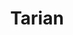 ---
title: "Tarian"
description: "It’s been a bloody long ride, but Tarian is here to stay to protect Kubernetes ecosystem."

url: tarian
draft: false

navigation:
  logo: "images/icons/tarian.svg"
  logo_text: "Tarian"
  logo_text_color: "secblack"
  

  navigation_button:
    enable: true
    icon: "far fa-user"
    label: "Log In"
    link: "#!"
  navigation_button_two:
    enable: true
    label: "Book Demo"
    link: "/product-demo-request-form/"

banner:
  bg_color: "#7D42FB"
  subtitle: "Power of eBPF & Kernel"
  subtitle_color: ""
  title: "Runtime protection for Kubernetes and workloads for cloud-native ecosystem."
  title_color: ""
  description: "Evolving threats call for Innovative solutions. Using the power of eBPF, XDP and LSM to provide runtime protection for cloud-native workloads on Kubernetes environment with anomaly detection and auto threat elimination."
  description_color: ""
  image: images/banner/tarian/tarian-banner-image.svg
  button:
    enable: true
    label: "Book a Demo"
    #icon: "fas fa-arrow-right"
    link: "/product-demo-request-form/"
  video_button:
    enable: false
    label: "Watch demo"
    video_url: "https://www.youtube.com/embed/dyZcRRWiuuw"

# image_and_content_block
image_and_content_block:
  enable: true
  blocks:
  - enable: true
    subtitle: "Threats!!!"
    subtitle_color: ""
    title: "Getting into the chaos of threat landscape?"
    title_color: ""
    image: "images/content/tarian/tarian-row1.svg"
    content_position: "right" # Value will be - "left/right"
    bg_color: ""
    content_color: ""
    content: |
      Traditional security tools don't cut! 

      * Sophisticated threats are evolving at Gen-AI pace.
      * External and internal threat actors are added disadvantage.
      * Chaos of tools and platform to deal with risk management. 
      * No proper unified and standardized solutions.
      * Lack of automation.
      * Too long to fix, update or remediate, and even recover. 

  - enable: true
    subtitle: "Evolve"
    subtitle_color: ""
    title: "Innovation with Old-School!"
    title_color: ""
    image: "images/content/tarian/tarian-row2.svg"
    content_position: "left" # Value will be - "left/right"
    bg_color: "#e9f1ff"
    content_color: ""
    content: |
      Fundamentals are the core of the innovation. That's what Tarian cooks on!

      * Context based detection
      * Runtime detection
      * Lightweight
      * Modern Kernel technology
      * Continuous enhancement with proprietary AI and secured Gen-AI 
      * Enhance governance, risk and compliance 

  - enable: true
    subtitle: "Features"
    subtitle_color: ""
    title: "Continuous Evolution!"
    title_color: ""
    image: "images/content/tarian/tarian-row3.svg"
    content_position: "right" # Value will be - "left/right"
    bg_color: ""
    content_color: ""
    content: |
      Stay ahead of evolving threats with a proactive and adaptive mindset.
      * eBPF kernel programming
      * Linux Security Modules (LSM) with eBPF, XDP, etc.
      * AppArmor, SELinux
      * Monitoring, Observability, Profiling and Alerts
      * Multi Dimensional Context building 
      * Auto Policies generation
      * Auto threat elimination with AI/ML 
      * Context-based anomaly detection
      * Zero Instrumentation
      * Quick Adoption 


  - enable: true
    subtitle: "Integrations"
    subtitle_color: ""
    title: "Extended plug-ins and Integrations"
    title_color: ""
    image: "images/content/tarian/tarian-row4.png"
    content_position: "left" # Value will be - "left/right"
    bg_color: ""
    content_color: ""
    content: |
      Data-Driven contexts with cloud-native favorites! Security Enablement! 

      * Git, Containers, GitOps, KubViz, etc.
      * openTelemetry
      * Prometheus
      * Profiling
      * Kernel level detection with hooks
      * Tested compatibility with CO-RE (compile once and run everywhere)
      * Secure Software Supply Chain tool kits
      * Intelligence with our own AI/ML
      * Detection Engineering
      * Security Chaos Engineering


call_to_action:
  enable: true
  title: "Start using <br/> Tarian Run-Time Security <br/> today..."
  title_color: "#fff"
  # subtitle: ""
  # subtitle_color: ""
  image: "images/call-to-actions/tarian/robo-image.svg"
  button_label: "Book a Demo"
  button_link: "/product-demo-request-form/"
  bg_color: "#7D42FB"
  bottom_bg_color: "#091922"

# footer:
#   footer_light: false
#   bg_color: "red"
#   bg_image: "images/contact-image1.jpg"
#   bg_image_overlay_color: "rgba(0,0,0,.85)"
---